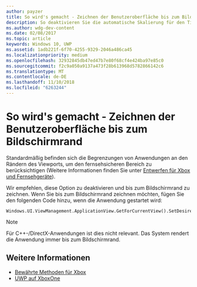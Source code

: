 ```yaml
---
author: payzer
title: So wird's gemacht - Zeichnen der Benutzeroberfläche bis zum Bildschirmrand
description: So deaktivieren Sie die automatische Skalierung für den Titelschutzbereich.
ms.author: wdg-dev-content
ms.date: 02/08/2017
ms.topic: article
keywords: Windows 10, UWP
ms.assetid: 1adb221f-6f70-4255-9329-2046a486ca45
ms.localizationpriority: medium
ms.openlocfilehash: 32932845db47ed47b7e80f68cf4e424ba97e85c0
ms.sourcegitcommit: f2c9a050a9137a473f28b613968d5782866142c6
ms.translationtype: MT
ms.contentlocale: de-DE
ms.lasthandoff: 11/10/2018
ms.locfileid: "6263244"
---
```

# <a name="how-to-draw-ui-to-the-edge-of-the-screen"></a>So wird's gemacht - Zeichnen der Benutzeroberfläche bis zum Bildschirmrand   
Standardmäßig befinden sich die Begrenzungen von Anwendungen an den Rändern des Viewports, um den fernsehsicheren Bereich zu berücksichtigen (Weitere Informationen finden Sie unter [Entwerfen für Xbox und Fernsehgeräte](../design/devices/designing-for-tv.md#tv-safe-area)). 

Wir empfehlen, diese Option zu deaktivieren und bis zum Bildschirmrand zu zeichnen. Wenn Sie bis zum Bildschirmrand zeichnen möchten, fügen Sie den folgenden Code hinzu, wenn die Anwendung gestartet wird:
   
```
Windows.UI.ViewManagement.ApplicationView.GetForCurrentView().SetDesiredBoundsMode(Windows.UI.ViewManagement.ApplicationViewBoundsMode.UseCoreWindow);
```
   
> [!NOTE]
> Für C++-/DirectX-Anwendungen ist dies nicht relevant. Das System rendert die Anwendung immer bis zum Bildschirmrand.

## <a name="see-also"></a>Weitere Informationen
- [Bewährte Methoden für Xbox](tailoring-for-xbox.md)
- [UWP auf XboxOne](index.md)
